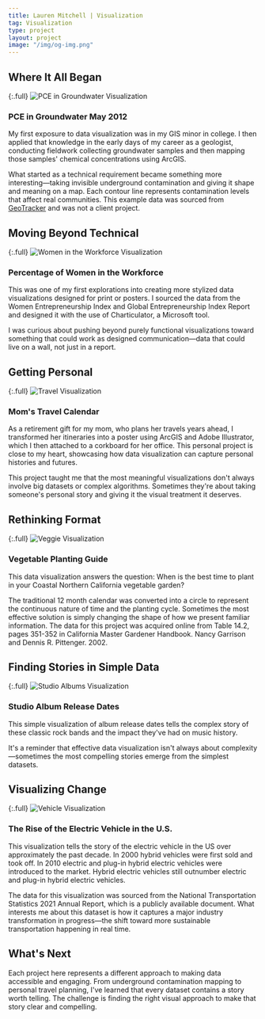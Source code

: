 ```yaml
---
title: Lauren Mitchell | Visualization
tag: Visualization
type: project
layout: project
image: "/img/og-img.png"
---
```


## Where It All Began

{:.full}
![PCE in Groundwater Visualization](/img/full/viz_water.png)

### PCE in Groundwater May 2012

My first exposure to data visualization was in my GIS minor in college. I then applied that knowledge in the early days of my career as a geologist, conducting fieldwork collecting groundwater samples and then mapping those samples' chemical concentrations using ArcGIS. 

What started as a technical requirement became something more interesting—taking invisible underground contamination and giving it shape and meaning on a map. Each contour line represents contamination levels that affect real communities. This example data was sourced from [GeoTracker](https://geotracker.waterboards.ca.gov/profile_report?global_id=SLT3S5581367) and was not a client project.


## Moving Beyond Technical

{:.full}
![Women in the Workforce Visualization](/img/full/viz_women.png)

### Percentage of Women in the Workforce

This was one of my first explorations into creating more stylized data visualizations designed for print or posters. I sourced the data from the Women Entrepreneurship Index and Global Entrepreneurship Index Report and designed it with the use of Charticulator, a Microsoft tool.

I was curious about pushing beyond purely functional visualizations toward something that could work as designed communication—data that could live on a wall, not just in a report.


## Getting Personal

{:.full}
![Travel Visualization](/img/full/viz_for_mom.png)

### Mom's Travel Calendar

As a retirement gift for my mom, who plans her travels years ahead, I transformed her itineraries into a poster using ArcGIS and Adobe Illustrator, which I then attached to a corkboard for her office. This personal project is close to my heart, showcasing how data visualization can capture personal histories and futures.

This project taught me that the most meaningful visualizations don't always involve big datasets or complex algorithms. Sometimes they're about taking someone's personal story and giving it the visual treatment it deserves.


## Rethinking Format

{:.full}
![Veggie Visualization](/img/full/viz_veg.png)

### Vegetable Planting Guide

This data visualization answers the question: When is the best time to plant in your Coastal Northern California vegetable garden? 

The traditional 12 month calendar was converted into a circle to represent the continuous nature of time and the planting cycle. Sometimes the most effective solution is simply changing the shape of how we present familiar information. The data for this project was acquired online from Table 14.2, pages 351-352 in California Master Gardener Handbook. Nancy Garrison and Dennis R. Pittenger. 2002.


## Finding Stories in Simple Data

{:.full}
![Studio Albums Visualization](/img/full/viz_studio.png)

### Studio Album Release Dates

This simple visualization of album release dates tells the complex story of these classic rock bands and the impact they've had on music history. 

It's a reminder that effective data visualization isn't always about complexity—sometimes the most compelling stories emerge from the simplest datasets.


## Visualizing Change

{:.full}
![Vehicle Visualization](/img/full/viz_car.png)

### The Rise of the Electric Vehicle in the U.S.

This visualization tells the story of the electric vehicle in the US over approximately the past decade. In 2000 hybrid vehicles were first sold and took off. In 2010 electric and plug-in hybrid electric vehicles were introduced to the market. Hybrid electric vehicles still outnumber electric and plug-in hybrid electric vehicles.

The data for this visualization was sourced from the National Transportation Statistics 2021 Annual Report, which is a publicly available document. What interests me about this dataset is how it captures a major industry transformation in progress—the shift toward more sustainable transportation happening in real time.


## What's Next

Each project here represents a different approach to making data accessible and engaging. From underground contamination mapping to personal travel planning, I've learned that every dataset contains a story worth telling. The challenge is finding the right visual approach to make that story clear and compelling.